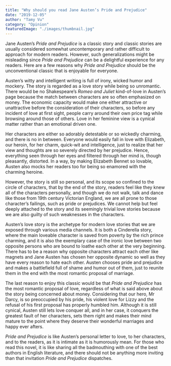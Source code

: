 ```yaml
---
title: "Why should you read Jane Austen’s Pride and Prejudice"
date: "2019-12-05"
author: "Tamy Vu"
category: "Opinion"
featuredImage: "./images/thumbnail.jpg"
---
```


Jane Austen’s _Pride and Prejudice_ is a classic story and classic stories are usually considered somewhat uncontemporary and rather difficult to approach for modern readers. However, such generalizations might be misleading since _Pride and Prejudice_ can be a delightful experience for any readers. Here are a few reasons why _Pride and Prejudice_ should be the unconventional classic that is enjoyable for everyone.

Austen’s witty and intelligent writing is full of irony, wicked humor and mockery. The story is regarded as a love story while being so unromantic. There would be no Shakespeare’s _Romeo and Juliet_ kind-of-love in Austen’s page because the match between characters are so often emphasized on money. The economic capacity would make one either attractive or unattractive before the consideration of their characters, so before any incident of love at first sight, people carry around their own price tag while browsing around those of others. Love in her feminine view is a cynical matter rather than an emotional driven one. 

Her characters are either so adorably detestable or so wickedly charming, and there is no in between. Everyone would easily fall in love with Elizabeth, our heroin, for her charm, quick-wit and intelligence, just to realize that her view and thoughts are so severely directed by her prejudice. Hence, everything seen through her eyes and filtered through her mind is, though pleasantly, distorted. In a way, by making Elizabeth Bennet so lovable, Austen also mocks her readers too for being so enamored with the charming heroine. 

However, the story is still so personal, and its scope so confined to the circle of characters, that by the end of the story, readers feel like they knew all of the characters personally, and though we do not walk, talk and dance like those from 19th century Victorian England, we are all prone to those character’s failings, such as pride or prejudices. We cannot help but feel deeply attached to the story and its seemingly trivial love stories because we are also guilty of such weaknesses in the characters.

Austen’s love story is the archetype for modern love stories that we are exposed through various media channels. It is both a Cinderella story, where the main loveable character is saved from poverty by the rich prince charming, and it is also the exemplary case of the ironic love between two opposite persons who are bound to loathe each other at the very beginning. There has to be a reason why opposite characters attract each other like magnets and Jane Austen has chosen her opposite dynamic so well as they have every reason to hate each other. Austen chooses pride and prejudice and makes a battlefield full of shame and humor out of them, just to reunite them in the end with the most romantic proposal of marriage.

The last reason to enjoy this classic would be that _Pride and Prejudice_ has the most romantic proposal of love, regardless of what is said above about the story being concerned about money. Considering that our hero, Mr Darcy, is so preoccupied by his pride, his violent love for Lizzy and the refusal of his first proposal has properly humbled him. Although it is still cynical, Austen still lets love conquer all, and in her case, it conquers the greatest fault of her characters, sets them right and makes their mind mature to the point where they deserve their wonderful marriages and happy ever afters.

_Pride and Prejudice_ is like Austen’s personal letter to love, to her characters, and to the readers, as it is intimate as it is humorously mean. For those who read this novel, it is like sharing all the badmouthing with one of the best authors in English literature, and there should not be anything more inviting than that invitation _Pride and Prejudice_ dispatches.
